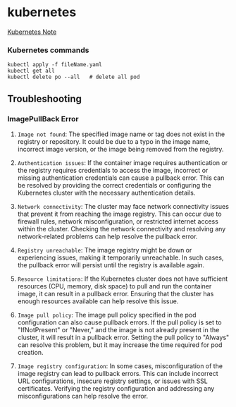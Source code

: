 # kubernetes
[Kubernetes Note](https://github.com/devops-terraform-aws/kubernetes)

### Kubernetes commands
```
kubectl apply -f fileName.yaml
kubectl get all
kubectl delete po --all   # delete all pod
```

## Troubleshooting
### ImagePullBack Error
1.  `Image not found`: The specified image name or tag does not exist in the registry or repository. It could be due to a typo in the image name, incorrect image version, or the image being removed from the registry.

2.  `Authentication issues`: If the container image requires authentication or the registry requires credentials to access the image, incorrect or missing authentication credentials can cause a pullback error. This can be resolved by providing the correct credentials or configuring the Kubernetes cluster with the necessary authentication details.

3.  `Network connectivity`: The cluster may face network connectivity issues that prevent it from reaching the image registry. This can occur due to firewall rules, network misconfiguration, or restricted internet access within the cluster. Checking the network connectivity and resolving any network-related problems can help resolve the pullback error.

4.  `Registry unreachable`: The image registry might be down or experiencing issues, making it temporarily unreachable. In such cases, the pullback error will persist until the registry is available again.

5.  `Resource limitations`: If the Kubernetes cluster does not have sufficient resources (CPU, memory, disk space) to pull and run the container image, it can result in a pullback error. Ensuring that the cluster has enough resources available can help resolve this issue.

6.  `Image pull policy`: The image pull policy specified in the pod configuration can also cause pullback errors. If the pull policy is set to "IfNotPresent" or "Never," and the image is not already present in the cluster, it will result in a pullback error. Setting the pull policy to "Always" can resolve this problem, but it may increase the time required for pod creation.

7.  `Image registry configuration`: In some cases, misconfiguration of the image registry can lead to pullback errors. This can include incorrect URL configurations, insecure registry settings, or issues with SSL certificates. Verifying the registry configuration and addressing any misconfigurations can help resolve the error.